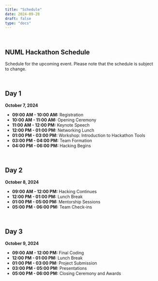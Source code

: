 ```yaml
---
title: "Schedule"
date: 2024-09-28
draft: false
type: "docs"
---
```


<br>

## NUML Hackathon Schedule

Schedule for the upcoming event. Please note that the schedule is subject to change.

<br>

## Day 1
**October 7, 2024**

 <!-- This creates a line break for extra space -->
- **09:00 AM - 10:00 AM:** Registration
- **10:00 AM - 11:00 AM:** Opening Ceremony
- **11:00 AM - 12:00 PM:** Keynote Speech
- **12:00 PM - 01:00 PM:** Networking Lunch
- **01:00 PM - 03:00 PM:** Workshop: Introduction to Hackathon Tools
- **03:00 PM - 04:00 PM:** Team Formation
- **04:00 PM - 06:00 PM:** Hacking Begins

<br> <!-- Add more space if needed -->

## Day 2
**October 8, 2024**

- **09:00 AM - 12:00 PM:** Hacking Continues
- **12:00 PM - 01:00 PM:** Lunch Break
- **01:00 PM - 05:00 PM:** Mentorship Sessions
- **05:00 PM - 06:00 PM:** Team Check-ins

<br>

## Day 3
**October 9, 2024**

- **09:00 AM - 12:00 PM:** Final Coding
- **12:00 PM - 01:00 PM:** Lunch Break
- **01:00 PM - 03:00 PM:** Project Submission
- **03:00 PM - 05:00 PM:** Presentations
- **05:00 PM - 06:00 PM:** Closing Ceremony and Awards
